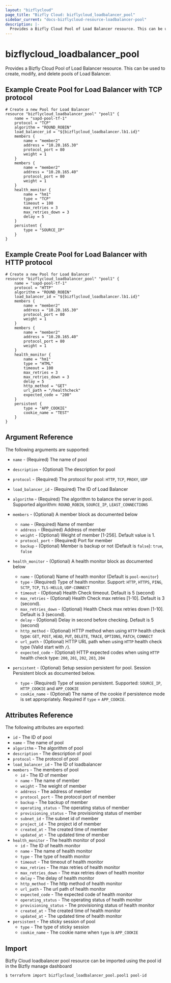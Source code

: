```yaml
---
layout: "bizflycloud"
page_title: "Bizfly Cloud: bizflycloud_loadbalancer_pool"
sidebar_current: "docs-bizflycloud-resource-loadbalancer-pool"
description: |-
  Provides a Bizfly Cloud Pool of Load Balancer resource. This can be used to create, modify, and delete pools of Load Balancer.
---
```


# bizflycloud\_loadbalancer_pool

Provides a Bizfly Cloud Pool of Load Balancer resource. This can be used to create,
modify, and delete pools of Load Balancer.

## Example Create Pool for Load Balancer with TCP protocol

```hcl
# Create a new Pool for Load Balancer
resource "bizflycloud_loadbalancer_pool" "pool1" {
    name = "sapd-pool-tf-1"
    protocol = "TCP"
    algorithm = "ROUND_ROBIN"
    load_balancer_id = "${bizflycloud_loadbalancer.lb1.id}"
    members {
        name = "member2"
        address = "10.20.165.30"
        protocol_port = 80
        weight = 1
    }
    members {
        name = "member2"
        address = "10.20.165.40"
        protocol_port = 80
        weight = 1
    }
    health_monitor {
        name = "hm1"
        type = "TCP"
        timeout = 100
        max_retries = 3
        max_retries_down = 3
        delay = 5
    }
    persistent {
        type = "SOURCE_IP"
    }
}
```

## Example Create Pool for Load Balancer with HTTP protocol

```hcl
# Create a new Pool for Load Balancer
resource "bizflycloud_loadbalancer_pool" "pool1" {
    name = "sapd-pool-tf-1"
    protocol = "HTTP"
    algorithm = "ROUND_ROBIN"
    load_balancer_id = "${bizflycloud_loadbalancer.lb1.id}"
    members {
        name = "member2"
        address = "10.20.165.30"
        protocol_port = 80
        weight = 1
    }
    members {
        name = "member2"
        address = "10.20.165.40"
        protocol_port = 80
        weight = 1
    }
    health_monitor {
        name = "hm1"
        type = "HTML"
        timeout = 100
        max_retries = 3
        max_retries_down = 3
        delay = 5
        http_method = "GET"
        url_path = "/healthcheck"
        expected_code = "200"
    }
    persistent {
        type = "APP_COOKIE"
        cookie_name = "TEST"
    }
}
```

## Argument Reference

The following arguments are supported:

* `name` - (Required) The name of pool
* `description` - (Optional) The description for pool
* `protocol` - (Required) The protocol for pool: `HTTP`, `TCP`, `PROXY`, `UDP`
* `load_balancer_id` - (Required) The ID of Load Balancer
* `algorithm` - (Required) The algorithm to balance the server in pool. Supported algorithm: `ROUND_ROBIN`, `SOURCE_IP`, `LEAST_CONNECTIONS`
* `members` - (Optional) A member block as documented below
  - `name` - (Required) Name of member
  - `address` - (Required)  Address of member
  - `weight` - (Optional) Weight of member [1-256]. Default value is 1.
  - `protocol_port` - (Required) Port for member
  - `backup` - (Optional) Member is backup or not (Default is `false`): `true`, `false`
* `health_monitor` - (Optional) A health monitor block as documented below
  - `name` - (Optional) Name of health monitor (Default is `pool-monitor`)
  - `type` - (Required) Type of health monitor. Support: `HTTP`, `HTTPS`, `PING`, `SCTP`, `TCP`, `TLS-HELLO`, `UDP-CONNECT`
  - `timeout` - (Optional) Health Check timeout. Default is 5 (second)
  - `max_retries` - (Optional) Health Check max retries [1-10]. Default is 3 (second).
  - `max_retries_down` - (Optional) Health Check max retries down [1-10]. Default is 3 (second).
  - `delay` - (Optional) Delay in second before checking. Default is 5 (second)
  - `http_method` - (Optional) HTTP method when using `HTTP` health check type: `GET`, `POST`, `HEAD`, `PUT`, `DELETE`, `TRACE`, `OPTIONS`, `PATCH`, `CONNECT` 
  - `url_path` - (Optional) HTTP URL path when using `HTTP` health check type (Valid start with `/`).
  - `expected_code` - (Optional) HTTP expected codes when using `HTTP` health check type: `200`, `201`, `202`, `203`, `204`

* `persistent` - (Optional) Setup session persistent for pool. Session Persistent block as documented below.
  - `type` - (Required) Type of session persistent. Supported: `SOURCE_IP`, `HTTP_COOKIE` and `APP_COOKIE`
  - `cookie_name` - (Optional) The name of the cookie if persistence mode is set appropriately. Required if `type` = `APP_COOKIE`.


## Attributes Reference

The following attributes are exported:

* `id` - The ID of pool
* `name` - The name of pool
* `algorithm` - The algorithm of pool
* `description` -  The description of pool
* `protocol`  - The protocol of pool
* `load_balancer_id`  - The ID of loadbalancer
* `members`  - The members of pool
  - `id` - The ID of member
  - `name` - The name of member
  - `weight` - The weight of member
  - `address` - The address of member
  - `protocol_port` - The protocol port of member
  - `backup` - The backup of member
  - `operating_status` - The operating status of member
  - `provisioning_status` - The provisioning status of member
  - `subnet_id` - The subnet id of member
  - `project_id` - The project id of member
  - `created_at` - The created time of member
  - `updated_at` - The updated time of member
* `health_monitor` - The health monitor of pool
  - `id` - The ID of health monitor
  - `name` - The name of health monitor
  - `type` - The type of health monitor
  - `timeout` - The timeout of health monitor
  - `max_retries` - The max retries of health monitor
  - `max_retries_down` - The max retries down of health monitor
  - `delay` - The delay of health monitor
  - `http_method` - The http method of health monitor
  - `url_path` - The url path of health monitor
  - `expected_code` - The expected code of health monitor
  - `operating_status` - The operating status of health monitor
  - `provisioning_status` - The provisioning status of health monitor
  - `created_at` - The created time of health monitor
  - `updated_at` - The updated time of health monitor
* `persistent` - The sticky session of pool
  - `type` - The type of sticky session
  - `cookie_name` - The cookie name when `type` is `APP_COOKIE`


## Import

Bizfly Cloud loadbalancer pool resource can be imported using the pool id in the Bizfly manage dashboard

```
$ terraform import bizflycloud_loadbalancer_pool.pool1 pool-id
```